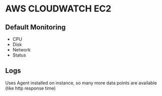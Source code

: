 # AWS CLOUDWATCH EC2

## Default Monitoring
- CPU
- Disk
- Network
- Status

## Logs
Uses Agent installed on instance, so many more data points are available
(like http response time)
